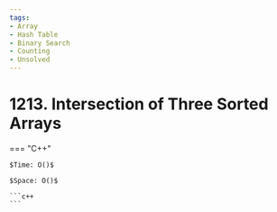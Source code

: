 ```yaml
---
tags:
- Array
- Hash Table
- Binary Search
- Counting
- Unsolved
---
```



# 1213. Intersection of Three Sorted Arrays

=== "C++"

    $Time: O()$

    $Space: O()$

    ```c++
    ```